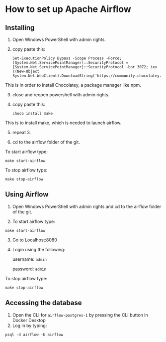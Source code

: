 # How to set up Apache Airflow

## Installing
1. Open Windows PowerShell with admin rights.

2. copy paste this:

	```
	Set-ExecutionPolicy Bypass -Scope Process -Force; [System.Net.ServicePointManager]::SecurityProtocol = [System.Net.ServicePointManager]::SecurityProtocol -bor 3072; iex ((New-Object System.Net.WebClient).DownloadString('https://community.chocolatey.org/install.ps1'))
	```

This is in order to install Chocolatey, a package manager like npm.

3. close and reopen powershell with admin rights.

4. copy paste this:

    ```
	choco install make
    ```
This is to install make, which is needed to launch airflow.

5. repeat 3.

6. cd to the airflow folder of the git.

To start airflow type:
```
make start-airflow
```
To stop airflow type:
```
make stop-airflow
```	
## Using Airflow

1. Open Windows PowerShell with admin rights and cd to the airflow folder of the git.

2. To start airflow type:
```
make start-airflow
```	
3. Go to Localhost:8080

4. Login using the following:

    username: ```admin```
    
    password: ```admin```
    
To stop airflow type:
```
make stop-airflow
```	
## Accessing the database
1. Open the CLI for ```airflow-postgres-1``` by pressing the CLI button in Docker Desktop
2. Log in by typing:
```
psql -d airflow -U airflow
```
